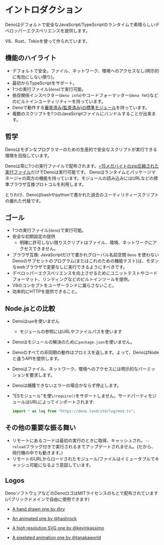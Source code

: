 <!-- # Introduction -->
# イントロダクション

<!--
Deno is a JavaScript/TypeScript runtime with secure defaults and a great
developer experience.
-->
Denoはデフォルトで安全なJavaScript/TypeScriptのランタイムで素晴らしいデベロッパーエクスペリエンスを提供します。

<!--
It's built on V8, Rust, and Tokio.
-->
V8、Rust、Tokioを使って作られています。

<!-- ## Feature Highlights -->
## 機能のハイライト

<!--
- Secure by default. No file, network, or environment access (unless explicitly
  enabled).
- Supports TypeScript out of the box.
- Ships a single executable (`deno`).
- Has built-in utilities like a dependency inspector (`deno info`) and a code
  formatter (`deno fmt`).
- Has
  [a set of reviewed (audited) standard modules](https://github.com/denoland/deno/tree/master/std)
  that are guaranteed to work with Deno.
- Scripts can be bundled into a single JavaScript file.
-->
- デフォルトで安全。ファイル、ネットワーク、環境へのアクセスなし(明示的に有効にしない限り)。
- 最初からTypeScriptをサポート。
- 1つの実行ファイル(`deno`)で実行可能。
- 依存関係インスペクター(`deno info`)やコードフォーマッター(`deno fmt`)などのビルトインユーティリティーを持っています。
- Denoで動作する[審査済み(監査済み)の標準モジュール](https://github.com/denoland/deno/tree/master/std)を持っています。
- 複数のスクリプトを1つのJavaScriptファイルにバンドルすることが出来ます。

<!-- ## Philosophy -->
## 哲学

<!--
Deno aims to be a productive and secure scripting environment for the modern
programmer.
-->
Denoはモダンなプログラマーのための生産的で安全なスクリプトが実行できる環境を目指しています。

<!--
Deno will always be distributed as a single executable. Given a URL to a Deno
program, it is runnable with nothing more than
[the ~15 megabyte zipped executable](https://github.com/denoland/deno/releases).
Deno explicitly takes on the role of both runtime and package manager. It uses a
standard browser-compatible protocol for loading modules: URLs.
-->
Denoは常に1つの実行ファイルで配布されます。[~15メガバイトのzip圧縮された実行ファイル](https://github.com/denoland/deno/releases)だけでDenoは実行可能です。
Denoはランタイムとパッケージマネージャの両方の機能を持っています。モジュールの読み込みにはURLなどの標準ブラウザ互換プロトコルを利用します。

<!--
Among other things, Deno is a great replacement for utility scripts that may
have been historically written with bash or python.
-->
とりわけ、Denoはbashやpythonで書かれた過去のユーティリティースクリプトの優れた代替です。

<!-- ## Goals -->
## ゴール

<!--
- Only ship a single executable (`deno`).
- Provide Secure Defaults
  - Unless specifically allowed, scripts can't access files, the environment, or
    the network.
- Browser compatible: The subset of Deno programs which are written completely
  in JavaScript and do not use the global `Deno` namespace (or feature test for
  it), ought to also be able to be run in a modern web browser without change.
- Provide built-in tooling like unit testing, code formatting, and linting to
  improve developer experience.
- Does not leak V8 concepts into user land.
- Be able to serve HTTP efficiently
-->
- 1つの実行ファイル(`deno`)で実行可能。
- 安全な初期設定の提供
  - 明確に許可しない限りスクリプトはファイル、環境、ネットワークにアクセスできません。
- ブラウザ互換: JavaScriptだけで書かれグローバル名前空間 `Deno` を使わないDenoのサブセットのプログラム(またはこれのための機能テスト)は、モダンなwebブラウザで変更なしに実行できるようにすべきです。
- デベロッパーエクスペリエンスを向上させるためにユニットテストやコードフォーマット、リンティングなどのビルトインツールを提供。
- V8のコンセプトをユーザーランドに漏らさないこと。
- 効率的にHTTPを提供できること。

<!-- ## Comparison to Node.js -->
## Node.jsとの比較

<!--
- Deno does not use `npm`
  - It uses modules referenced as URLs or file paths
- Deno does not use `package.json` in its module resolution algorithm.
- All async actions in Deno return a promise. Thus Deno provides different APIs
  than Node.
- Deno requires explicit permissions for file, network, and environment access.
- Deno always dies on uncaught errors.
- Uses "ES Modules" and does not support `require()`. Third party modules are
  imported via URLs:
-->
- Denoは`npm`を使いません
  - モジュールの参照にはURLやファイルパスを使います
- Denoはモジュールの解決のために`package.json`を使いません。
- Denoのすべての非同期の動作はプロミスを返します。よって、DenoはNodeと違うAPIを提供します。
- Denoはファイル、ネットワーク、環境へのアクセスには明示的なパーミッションを要求します。
- Denoは捕獲できないエラーの場合かならず停止します。
- "ESモジュール"を使い`require()`をサポートしません。サードパーティモジュールはURLによってインポートされます: 

  ```javascript
  import * as log from "https://deno.land/std/log/mod.ts";
  ```

<!-- ## Other key behaviors -->
## その他の重要な振る舞い

<!--
- Remote code is fetched and cached on first execution, and never updated until
  the code is run with the `--reload` flag. (So, this will still work on an
  airplane.)
- Modules/files loaded from remote URLs are intended to be immutable and
  cacheable.
-->
- リモートにあるコードは最初の実行のときに取得、キャッシュされ、`--reload`フラッグ付きで実行されるまでアップデートされません。(だから、飛行機の中でも動きます。)
- リモートのURLからロードされたモジュール/ファイルはイミュータブルでキャッシュ可能になるよう意図しています。

## Logos

<!--
These Deno logos, like the Deno software, are distributed under the MIT license
(public domain and free for use)
-->
DenoソフトウェアなどのDenoロゴはMITライセンスのもとで配布されています(パブリックドメインで自由に使用できます)

- [A hand drawn one by @ry](https://deno.land/images/deno_logo.png)

- [An animated one by @hashrock](https://github.com/denolib/animated-deno-logo/)

- [A high resolution SVG one by @kevinkassimo](https://github.com/denolib/high-res-deno-logo)

- [A pixelated animation one by @tanakaworld](https://deno.land/images/deno_logo_4.gif)
